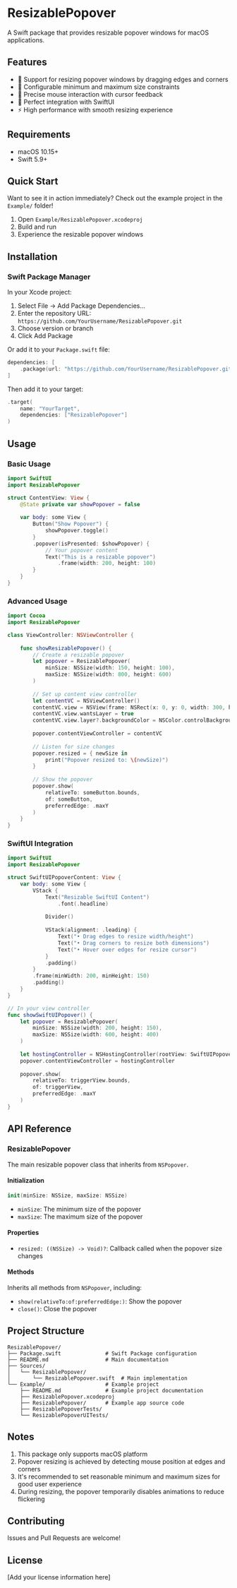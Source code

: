 # ResizablePopover

A Swift package that provides resizable popover windows for macOS applications.

## Features

- 🔄 Support for resizing popover windows by dragging edges and corners
- 📏 Configurable minimum and maximum size constraints
- 🎯 Precise mouse interaction with cursor feedback
- 🎨 Perfect integration with SwiftUI
- ⚡ High performance with smooth resizing experience

## Requirements

- macOS 10.15+
- Swift 5.9+

## Quick Start

Want to see it in action immediately? Check out the example project in the `Example/` folder!

1. Open `Example/ResizablePopover.xcodeproj`
2. Build and run
3. Experience the resizable popover windows

## Installation

### Swift Package Manager

In your Xcode project:

1. Select File → Add Package Dependencies...
2. Enter the repository URL: `https://github.com/YourUsername/ResizablePopover.git`
3. Choose version or branch
4. Click Add Package

Or add it to your `Package.swift` file:

```swift
dependencies: [
    .package(url: "https://github.com/YourUsername/ResizablePopover.git", from: "1.0.0")
]
```

Then add it to your target:

```swift
.target(
    name: "YourTarget",
    dependencies: ["ResizablePopover"]
)
```

## Usage

### Basic Usage

```swift
import SwiftUI
import ResizablePopover

struct ContentView: View {
    @State private var showPopover = false
    
    var body: some View {
        Button("Show Popover") {
            showPopover.toggle()
        }
        .popover(isPresented: $showPopover) {
            // Your popover content
            Text("This is a resizable popover")
                .frame(width: 200, height: 100)
        }
    }
}
```

### Advanced Usage

```swift
import Cocoa
import ResizablePopover

class ViewController: NSViewController {
    
    func showResizablePopover() {
        // Create a resizable popover
        let popover = ResizablePopover(
            minSize: NSSize(width: 150, height: 100),
            maxSize: NSSize(width: 800, height: 600)
        )
        
        // Set up content view controller
        let contentVC = NSViewController()
        contentVC.view = NSView(frame: NSRect(x: 0, y: 0, width: 300, height: 200))
        contentVC.view.wantsLayer = true
        contentVC.view.layer?.backgroundColor = NSColor.controlBackgroundColor.cgColor
        
        popover.contentViewController = contentVC
        
        // Listen for size changes
        popover.resized = { newSize in
            print("Popover resized to: \(newSize)")
        }
        
        // Show the popover
        popover.show(
            relativeTo: someButton.bounds,
            of: someButton,
            preferredEdge: .maxY
        )
    }
}
```

### SwiftUI Integration

```swift
import SwiftUI
import ResizablePopover

struct SwiftUIPopoverContent: View {
    var body: some View {
        VStack {
            Text("Resizable SwiftUI Content")
                .font(.headline)
            
            Divider()
            
            VStack(alignment: .leading) {
                Text("• Drag edges to resize width/height")
                Text("• Drag corners to resize both dimensions")
                Text("• Hover over edges for resize cursor")
            }
            .padding()
        }
        .frame(minWidth: 200, minHeight: 150)
        .padding()
    }
}

// In your view controller
func showSwiftUIPopover() {
    let popover = ResizablePopover(
        minSize: NSSize(width: 200, height: 150),
        maxSize: NSSize(width: 600, height: 400)
    )
    
    let hostingController = NSHostingController(rootView: SwiftUIPopoverContent())
    popover.contentViewController = hostingController
    
    popover.show(
        relativeTo: triggerView.bounds,
        of: triggerView,
        preferredEdge: .maxY
    )
}
```

## API Reference

### ResizablePopover

The main resizable popover class that inherits from `NSPopover`.

#### Initialization

```swift
init(minSize: NSSize, maxSize: NSSize)
```

- `minSize`: The minimum size of the popover
- `maxSize`: The maximum size of the popover

#### Properties

- `resized: ((NSSize) -> Void)?`: Callback called when the popover size changes

#### Methods

Inherits all methods from `NSPopover`, including:

- `show(relativeTo:of:preferredEdge:)`: Show the popover
- `close()`: Close the popover

## Project Structure

```
ResizablePopover/
├── Package.swift              # Swift Package configuration
├── README.md                  # Main documentation
├── Sources/
│   └── ResizablePopover/
│       └── ResizablePopover.swift  # Main implementation
└── Example/                   # Example project
    ├── README.md              # Example project documentation
    ├── ResizablePopover.xcodeproj
    ├── ResizablePopover/      # Example app source code
    ├── ResizablePopoverTests/
    └── ResizablePopoverUITests/
```

## Notes

1. This package only supports macOS platform
2. Popover resizing is achieved by detecting mouse position at edges and corners
3. It's recommended to set reasonable minimum and maximum sizes for good user experience
4. During resizing, the popover temporarily disables animations to reduce flickering

## Contributing

Issues and Pull Requests are welcome!

## License

[Add your license information here] 